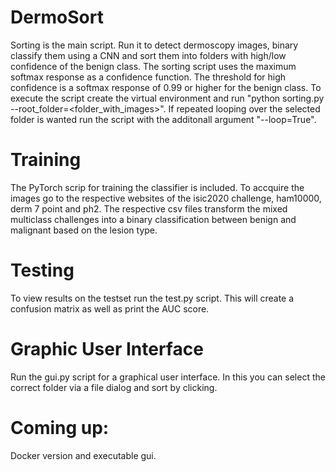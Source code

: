 # DermoSort
Sorting is the main script. Run it to detect dermoscopy images, binary classify them using a CNN and sort them into folders with high/low confidence of the benign class. The sorting script uses the maximum softmax response as a confidence function. The threshold for high confidence is a softmax response of 0.99 or higher for the benign class. To execute the script create the virtual environment and run "python sorting.py --root_folder=<folder_with_images>". If repeated looping over the selected folder is wanted run the script with the additonall argument "--loop=True".
# Training
The PyTorch scrip for training the classifier is included. To accquire the images go to the respective websites of the isic2020 challenge, ham10000, derm 7 point and ph2. The respective csv files transform the mixed multiclass challenges into a binary classification between benign and malignant based on the lesion type.
# Testing
To view results on the testset run the test.py script. This will create a confusion matrix as well as print the AUC score.
# Graphic User Interface
Run the gui.py script for a graphical user interface. In this you can select the correct folder via a file dialog and sort by clicking. 
# Coming up:
Docker version and executable gui.
